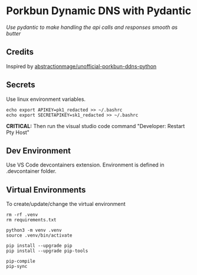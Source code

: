 # Porkbun Dynamic DNS with Pydantic
*Use pydantic to make handling the api calls and responses smooth as butter*

## Credits
Inspired by [abstractionmage/unofficial-porkbun-ddns-python](https://github.com/abstractionmage/unofficial-porkbun-ddns-python)

## Secrets
Use linux environment variables.
```
echo export APIKEY=pk1_redacted >> ~/.bashrc
echo export SECRETAPIKEY=sk1_redacted >> ~/.bashrc
```
**CRITICAL:** Then run the visual studio code command "Developer: Restart Pty Host"

## Dev Environment
Use VS Code devcontainers extension. Environment is defined in .devcontainer folder.


## Virtual Environments
To create/update/change the virtual environment
```
rm -rf .venv
rm requirements.txt

python3 -m venv .venv
source .venv/bin/activate

pip install --upgrade pip
pip install --upgrade pip-tools

pip-compile
pip-sync
```
